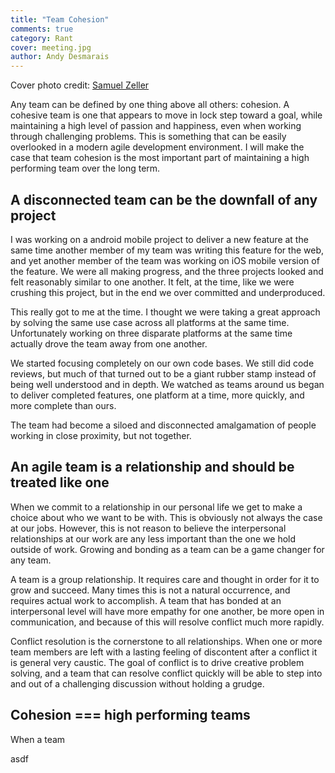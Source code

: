 ```yaml
---
title: "Team Cohesion"
comments: true
category: Rant
cover: meeting.jpg
author: Andy Desmarais
---
```


Cover photo credit: [Samuel Zeller](https://unsplash.com/@samuelzeller)

Any team can be defined by one thing above all others: cohesion. A cohesive team is one that appears to move in lock step toward a goal, while maintaining a high level of passion and happiness, even when working through challenging problems. This is something that can be easily overlooked in a modern agile development environment. I will make the case that team cohesion is the most important part of maintaining a high performing team over the long term.

## A disconnected team can be the downfall of any project

I was working on a android mobile project to deliver a new feature at the same time another member of my team was writing this feature for the web, and yet another member of the team was working on iOS mobile version of the feature. We were all making progress, and the three projects looked and felt reasonably similar to one another. It felt, at the time, like we were crushing this project, but in the end we over committed and underproduced.

This really got to me at the time.  I thought we were taking a great approach by solving the same use case across all platforms at the same time. Unfortunately working on three disparate platforms at the same time actually drove the team away from one another.

We started focusing completely on our own code bases. We still did code reviews, but much of that turned out to be a giant rubber stamp instead of being well understood and in depth. We watched as teams around us began to deliver completed features, one platform at a time, more quickly, and more complete than ours.

The team had become a siloed and disconnected amalgamation of people working in close proximity, but not together.

## An agile team is a relationship and should be treated like one

When we commit to a relationship in our personal life we get to make a choice about who we want to be with. This is obviously not always the case at our jobs. However, this is not reason to believe the interpersonal relationships at our work are any less important than the one we hold outside of work. Growing and bonding as a team can be a game changer for any team.

A team is a group relationship. It requires care and thought in order for it to grow and succeed. Many times this is not a natural occurrence, and requires actual work to accomplish. A team that has bonded at an interpersonal level will have more empathy for one another, be more open in communication, and because of this will resolve conflict much more rapidly.

Conflict resolution is the cornerstone to all relationships. When one or more team members are left with a lasting feeling of discontent after a conflict it is general very caustic. The goal of conflict is to drive creative problem solving, and a team that can resolve conflict quickly will be able to step into and out of a challenging discussion without holding a grudge.

## Cohesion === high performing teams

When a team

asdf
